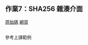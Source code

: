 ## 作業7：SHA256 雜湊介面
[原始碼](https://github.com/linpeic/wp/tree/master/hw720240419)
[網頁](https://linpeic.github.io/wp/hw720240419/SHA.html)

##
參考上課範例 